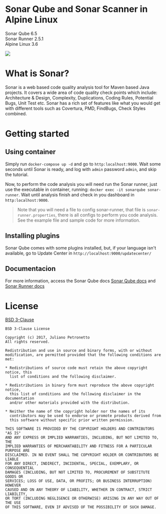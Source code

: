 # Sonar Qube and Sonar Scanner in Alpine Linux
Sonar Qube 6.5  
Sonar Runner 2.5.1  
Alpine Linux 3.6  

![](https://github.com/petronetto/sonarqube-alpine/blob/master/sonarqube.png)


# What is Sonar?

Sonar is a web based code quality analysis tool for Maven based Java projects. It covers a wide area of code quality check points which include: Architecture & Design, Complexity, Duplications, Coding Rules, Potential Bugs, Unit Test etc. Sonar has a rich set of features like what you would get with different tools such as Covertura, PMD, FindBugs, Check Styles combined.

# Getting started

## Using container

Simply run `docker-compose up -d` and go to `http:localhost:9000`.
Wait some seconds until Sonar is ready, and log with `admin` password `admin`, and skip the tutorial.

Now, to perform the code analysis you will need run the Sonar runner, just use the  executable in container, running: `docker exec -it sonarqube sonar-runner`. Wait until analysis finish and check in you dashboard in `http:localhost:9000`.

> Note that you will need a file to config sonar-runner, that file is `sonar-runner.properties`, there is all configs to perform you code analysis. See the example file and sample code for more information.


## Installing plugins

Sonar Qube comes with some plugins installed, but, if your language isn't available, go to Update Center in `http://localhost:9000/updatecenter/`


## Documentacion
For more information, access the Sonar Qube docs [Sonar Qube docs](https://docs.sonarqube.org/display/SONAR/Documentation) and [Sonar Runner docs](https://docs.sonarqube.org/display/SCAN/Analyzing+with+SonarQube+Scanner)


# License
[BSD 3-Clause](https://github.com/petronetto/sonarqube-alpine/blob/master/LICENSE)
```
BSD 3-Clause License

Copyright (c) 2017, Juliano Petronetto
All rights reserved.

Redistribution and use in source and binary forms, with or without
modification, are permitted provided that the following conditions are met:

* Redistributions of source code must retain the above copyright notice, this
  list of conditions and the following disclaimer.

* Redistributions in binary form must reproduce the above copyright notice,
  this list of conditions and the following disclaimer in the documentation
  and/or other materials provided with the distribution.

* Neither the name of the copyright holder nor the names of its
  contributors may be used to endorse or promote products derived from
  this software without specific prior written permission.

THIS SOFTWARE IS PROVIDED BY THE COPYRIGHT HOLDERS AND CONTRIBUTORS "AS IS"
AND ANY EXPRESS OR IMPLIED WARRANTIES, INCLUDING, BUT NOT LIMITED TO, THE
IMPLIED WARRANTIES OF MERCHANTABILITY AND FITNESS FOR A PARTICULAR PURPOSE ARE
DISCLAIMED. IN NO EVENT SHALL THE COPYRIGHT HOLDER OR CONTRIBUTORS BE LIABLE
FOR ANY DIRECT, INDIRECT, INCIDENTAL, SPECIAL, EXEMPLARY, OR CONSEQUENTIAL
DAMAGES (INCLUDING, BUT NOT LIMITED TO, PROCUREMENT OF SUBSTITUTE GOODS OR
SERVICES; LOSS OF USE, DATA, OR PROFITS; OR BUSINESS INTERRUPTION) HOWEVER
CAUSED AND ON ANY THEORY OF LIABILITY, WHETHER IN CONTRACT, STRICT LIABILITY,
OR TORT (INCLUDING NEGLIGENCE OR OTHERWISE) ARISING IN ANY WAY OUT OF THE USE
OF THIS SOFTWARE, EVEN IF ADVISED OF THE POSSIBILITY OF SUCH DAMAGE.
```
